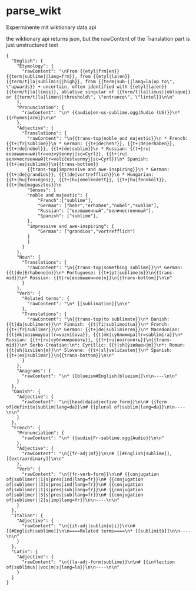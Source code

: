 # parse_wikt
Experminente mit wiktionary data api

the wiktionary api returns json, but the rawContent of the Translation part is just unstructured text

	{
	  "English": {
	    "Etymology": {
	      "rawContent": "\nFrom {{etyl|frm|en}} {{term|sublime||lang=frm}}, from {{etyl|la|en}} {{term/t|la|sublīmis||high}}, from {{term|sub-||lang=la|up to\", \"upwards}} + uncertain, often identified with {{etyl|la|en}} {{term/t|la|līmis}}, ablative singular of {{term/t|la|līmus||oblique}} or {{term/t|la|līmen||threshold\", \"entrance\", \"lintel}}\n\n"
	    },
	    "Pronunciation": {
	      "rawContent": "\n* {{audio|en-us-sublime.ogg|Audio (US)}}\n* {{rhymes|aɪm}}\n\n"
	    },
	    "Adjective": {
	      "Translations": {
	        "rawContent": "\n{{trans-top|noble and majestic}}\n	* French: {{t+|fr|sublime}}\n * German: {{t+|de|hehr}}, {{t+|de|erhaben}}, {{t+|de|nobel}}, {{t+|de|sublim}}\n * Russian: {{t+|ru|возвышенный|tr=vozvýšennyj|sc=Cyrl}}, {{t+|ru|величественный|tr=velíčestvennyj|sc=Cyrl}}\n* Spanish: {{t+|es|sublime}}\n{{trans-bottom}}
			{{trans-top|impressive and awe-inspiring}}\n * German: {{t+|de|grandios}}, {{t|de|vortrefflich}}\n * Hungarian: {{t+|hu|fenséges}}, {{t+|hu|emelkedett}}, {{t+|hu|fennkölt}}, {{t+|hu|magasztos}}\n
			"Senses": [
			"noble and majestic": {
				"French":["sublime"],
				"German": ["hehr","erhaben","nobel","sublim"],
				"Russian": ["возвышенный","величественный"],
				"Spanish": ["sublime"],
			},
			"impressive and awe-inspiring": {
				"German": ["grandios","vortrefflich"]
			}
			]
	      }
	    },
	    "Noun": {
	      "Translations": {
	        "rawContent": "\n{{trans-top|something sublime}}\n* German: {{t|de|Erhabene|n}}\n* Portuguese: {{t+|pt|sublime|m}}\n{{trans-mid}}\n* Russian: {{t|ru|возвышенное|n}}\n{{trans-bottom}}\n\n"
	      }
	    },
	    "Verb": {
	      "Related terms": {
	        "rawContent": "\n* [[sublimation]]\n\n"
	      },
	      "Translations": {
	        "rawContent": "\n{{trans-top|to sublimate}}\n* Danish: {{t|da|sublimere}}\n* Finnish: {{t|fi|sublimoitua}}\n* French: {{t+|fr|sublimer}}\n* German: {{t+|de|sublimieren}}\n* Macedonian: {{t|mk|возвишува|tr=vozvíšuva}}, {{t|mk|сублимира|tr=sublimíra}}\n* Russian: {{t+|ru|сублимировать}}, {{t+|ru|возгонять}}\n{{trans-mid}}\n* Serbo-Croatian:\n*: Cyrillic: {{t|sh|у̀звӣшен|m}}\n*: Roman: {{t|sh|ùzvīšen|m}}\n* Slovene: {{t+|sl|veličasten}}\n* Spanish: {{t+|es|sublimar}}\n{{trans-bottom}}\n\n"
	      }
	    },
	    "Anagrams": {
	      "rawContent": "\n* [[blueism#English|blueism]]\n\n----\n\n"
	    }
	  },
	  "Danish": {
	    "Adjective": {
	      "rawContent": "\n{{head|da|adjective form}}\n\n# {{form of|definite|sublim|lang=da}}\n# {{plural of|sublim|lang=da}}\n\n----\n\n"
	    }
	  },
	  "French": {
	    "Pronunciation": {
	      "rawContent": "\n* {{audio|Fr-sublime.ogg|Audio}}\n\n"
	    },
	    "Adjective": {
	      "rawContent": "\n{{fr-adj|mf}}\n\n# [[#English|sublime]], [[extraordinary]]\n\n"
	    },
	    "Verb": {
	      "rawContent": "\n{{fr-verb-form}}\n\n# {{conjugation of|sublimer||1|s|pres|ind|lang=fr}}\n# {{conjugation of|sublimer||3|s|pres|ind|lang=fr}}\n# {{conjugation of|sublimer||1|s|pres|sub|lang=fr}}\n# {{conjugation of|sublimer||3|s|pres|sub|lang=fr}}\n# {{conjugation of|sublimer||2|s|imp|lang=fr}}\n\n----\n\n"
	    }
	  },
	  "Italian": {
	    "Adjective": {
	      "rawContent": "\n{{it-adj|sublim|e|i}}\n\n# [[#English|sublime]]\n\n====Related terms====\n* [[sublimità]]\n\n----\n\n"
	    }
	  },
	  "Latin": {
	    "Adjective": {
	      "rawContent": "\n{{la-adj-form|sublīme}}\n\n# {{inflection of|sublīmus||voc|m|s|lang=la}}\n\n----\n\n"
	    }
	  }
	}



